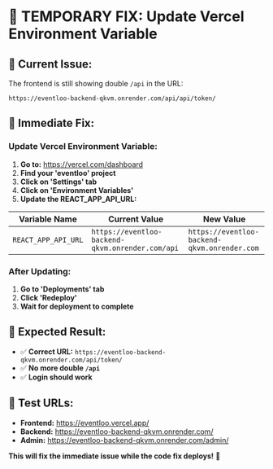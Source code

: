 # 🔧 **TEMPORARY FIX: Update Vercel Environment Variable**

## 🚨 **Current Issue:**
The frontend is still showing double `/api` in the URL:
```
https://eventloo-backend-qkvm.onrender.com/api/api/token/
```

## 🔧 **Immediate Fix:**

### **Update Vercel Environment Variable:**

1. **Go to:** https://vercel.com/dashboard
2. **Find your 'eventloo' project**
3. **Click on 'Settings' tab**
4. **Click on 'Environment Variables'**
5. **Update the REACT_APP_API_URL:**

| Variable Name | Current Value | New Value |
|---------------|---------------|-----------|
| `REACT_APP_API_URL` | `https://eventloo-backend-qkvm.onrender.com/api` | `https://eventloo-backend-qkvm.onrender.com` |

### **After Updating:**
1. **Go to 'Deployments' tab**
2. **Click 'Redeploy'**
3. **Wait for deployment to complete**

## 🎯 **Expected Result:**
- ✅ **Correct URL:** `https://eventloo-backend-qkvm.onrender.com/api/token/`
- ✅ **No more double `/api`**
- ✅ **Login should work**

## 🔗 **Test URLs:**
- **Frontend:** https://eventloo.vercel.app/
- **Backend:** https://eventloo-backend-qkvm.onrender.com/
- **Admin:** https://eventloo-backend-qkvm.onrender.com/admin/

**This will fix the immediate issue while the code fix deploys!** 🚀 